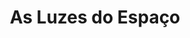 ---
Numero: 465
title: As Luzes do Espaço
Autor: Bob Shaw
Co-autor: 
Ano-de-Publicacao: 1996
Titulo-original: Night Walk
Tradutor: Clarisse Tavares
Co-tradutor: 
Ano-de-edicao: 1967
alias: Bob-Shaw
Autor2-alias: 
Tradutor1-alias: Clarisse-Tavares
Tradutor2-alias: 
Titulo-link: 465-As-Luzes-do-Espaco
Capa: 
pags: 
Capa-link: 
---